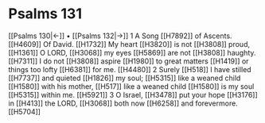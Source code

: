 # Psalms 131
[[Psalms 130|←]] • [[Psalms 132|→]]
1 A Song [[H7892]] of Ascents. [[H4609]] Of David. [[H1732]] My heart [[H3820]] is not [[H3808]] proud, [[H1361]] O LORD, [[H3068]] my eyes [[H5869]] are not [[H3808]] haughty. [[H7311]] I do not [[H3808]] aspire [[H1980]] to great matters [[H1419]] or things too lofty [[H6381]] for me. [[H4480]] 
2 Surely [[H518]] I have stilled [[H7737]] and quieted [[H1826]] my soul; [[H5315]] like a weaned child [[H1580]] with his mother, [[H517]] like a weaned child [[H1580]] is my soul [[H5315]] within me. [[H5921]] 
3 O Israel, [[H3478]] put your hope [[H3176]] in [[H413]] the LORD, [[H3068]] both now [[H6258]] and forevermore. [[H5704]] 
